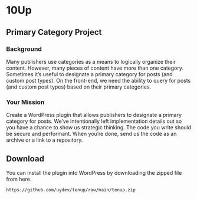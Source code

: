 # 10Up
## Primary Category Project  
### Background  
Many publishers use categories as a means to logically organize their content.  However, many pieces of content have more than one category. Sometimes it’s useful to designate a primary category for posts (and custom post types). On the front-end, we need the ability to query for posts (and custom post types) based on their primary categories.  

### Your Mission  
Create a WordPress plugin that allows publishers to designate a primary category for posts. We’ve intentionally left implementation details out so you have a chance to show us strategic thinking. The code you write should be secure and performant. When you’re done, send us the code as an archive or a link to a repository. 

## Download
You can install the plugin into WordPress by downloading the zipped file from here.
```
https://github.com/uydev/tenup/raw/main/tenup.zip
```
